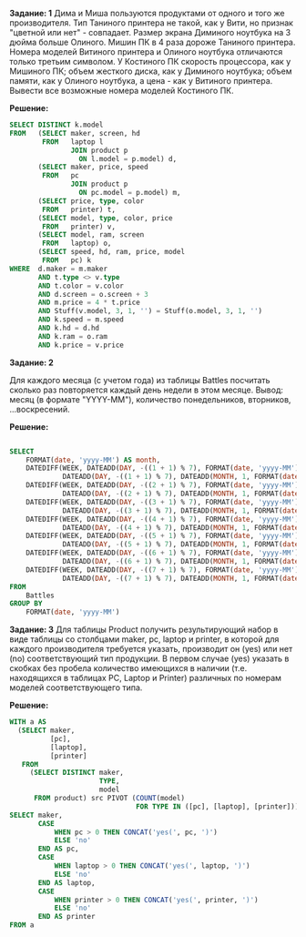 __Задание: 1__
Дима и Миша пользуются продуктами от одного и того же производителя.
Тип Таниного принтера не такой, как у Вити, но признак "цветной или нет" - совпадает.
Размер экрана Диминого ноутбука на 3 дюйма больше Олиного.
Мишин ПК в 4 раза дороже Таниного принтера.
Номера моделей Витиного принтера и Олиного ноутбука отличаются только третьим символом.
У Костиного ПК скорость процессора, как у Мишиного ПК; объем жесткого диска, как у Диминого ноутбука; объем памяти, как у Олиного ноутбука, а цена - как у Витиного принтера.
Вывести все возможные номера моделей Костиного ПК.


__Решение:__
```sql
SELECT DISTINCT k.model
FROM   (SELECT maker, screen, hd
        FROM   laptop l
               JOIN product p
                 ON l.model = p.model) d,
       (SELECT maker, price, speed
        FROM   pc
               JOIN product p
                 ON pc.model = p.model) m,
       (SELECT price, type, color
        FROM   printer) t,
       (SELECT model, type, color, price
        FROM   printer) v,
       (SELECT model, ram, screen
        FROM   laptop) o,
       (SELECT speed, hd, ram, price, model
        FROM   pc) k
WHERE  d.maker = m.maker
       AND t.type <> v.type
       AND t.color = v.color
       AND d.screen = o.screen + 3
       AND m.price = 4 * t.price
       AND Stuff(v.model, 3, 1, '') = Stuff(o.model, 3, 1, '')
       AND k.speed = m.speed
       AND k.hd = d.hd
       AND k.ram = o.ram
       AND k.price = v.price 
```
__Задание: 2__

Для каждого месяца (с учетом года) из таблицы Battles посчитать сколько раз повторяется каждый день недели в этом месяце.
Вывод: месяц (в формате "YYYY-ММ"), количество понедельников, вторников, ...воскресений.

__Решение:__
```sql

SELECT
    FORMAT(date, 'yyyy-MM') AS month,
    DATEDIFF(WEEK, DATEADD(DAY, -((1 + 1) % 7), FORMAT(date, 'yyyy-MM') + '-01'),
             DATEADD(DAY, -((1 + 1) % 7), DATEADD(MONTH, 1, FORMAT(date, 'yyyy-MM') + '-01'))) AS Mon,
    DATEDIFF(WEEK, DATEADD(DAY, -((2 + 1) % 7), FORMAT(date, 'yyyy-MM') + '-01'),
             DATEADD(DAY, -((2 + 1) % 7), DATEADD(MONTH, 1, FORMAT(date, 'yyyy-MM') + '-01'))) AS Tue,
    DATEDIFF(WEEK, DATEADD(DAY, -((3 + 1) % 7), FORMAT(date, 'yyyy-MM') + '-01'),
             DATEADD(DAY, -((3 + 1) % 7), DATEADD(MONTH, 1, FORMAT(date, 'yyyy-MM') + '-01'))) AS Wed,
    DATEDIFF(WEEK, DATEADD(DAY, -((4 + 1) % 7), FORMAT(date, 'yyyy-MM') + '-01'),
             DATEADD(DAY, -((4 + 1) % 7), DATEADD(MONTH, 1, FORMAT(date, 'yyyy-MM') + '-01'))) AS Thu,
    DATEDIFF(WEEK, DATEADD(DAY, -((5 + 1) % 7), FORMAT(date, 'yyyy-MM') + '-01'),
             DATEADD(DAY, -((5 + 1) % 7), DATEADD(MONTH, 1, FORMAT(date, 'yyyy-MM') + '-01'))) AS Fri,
    DATEDIFF(WEEK, DATEADD(DAY, -((6 + 1) % 7), FORMAT(date, 'yyyy-MM') + '-01'),
             DATEADD(DAY, -((6 + 1) % 7), DATEADD(MONTH, 1, FORMAT(date, 'yyyy-MM') + '-01'))) AS Sat,
    DATEDIFF(WEEK, DATEADD(DAY, -((7 + 1) % 7), FORMAT(date, 'yyyy-MM') + '-01'),
             DATEADD(DAY, -((7 + 1) % 7), DATEADD(MONTH, 1, FORMAT(date, 'yyyy-MM') + '-01'))) AS Sun
FROM
    Battles
GROUP BY
    FORMAT(date, 'yyyy-MM')
```

__Задание: 3__
Для таблицы Product получить результирующий набор в виде таблицы со столбцами maker, pc, laptop и printer, в которой для каждого производителя требуется указать, производит он (yes) или нет (no) соответствующий тип продукции.
В первом случае (yes) указать в скобках без пробела количество имеющихся в наличии (т.е. находящихся в таблицах PC, Laptop и Printer) различных по номерам моделей соответствующего типа.

__Решение:__
```sql
WITH a AS
  (SELECT maker,
          [pc],
          [laptop],
          [printer]
   FROM
     (SELECT DISTINCT maker,
                      TYPE,
                      model
      FROM product) src PIVOT (COUNT(model)
                               FOR TYPE IN ([pc], [laptop], [printer])) pvt)
SELECT maker,
       CASE
           WHEN pc > 0 THEN CONCAT('yes(', pc, ')')
           ELSE 'no'
       END AS pc,
       CASE
           WHEN laptop > 0 THEN CONCAT('yes(', laptop, ')')
           ELSE 'no'
       END AS laptop,
       CASE
           WHEN printer > 0 THEN CONCAT('yes(', printer, ')')
           ELSE 'no'
       END AS printer
FROM a
```




